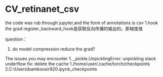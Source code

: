 # CV_retinanet_csv
the code was rub through jupyter,and the form of annotations is csv
1.hook the grad
register_backward_hook是获取反向传播的输出的，即梯度值




question：
1. do model compression reduce the grad?


The issues you may encounter
1.
_pickle.UnpicklingError: unpickling stack underflow
fix:
delete the cache
1./home/user/.cache/torch/checkpoints
2.C:\Users\bamboosir920\.ipynb_checkpoints





